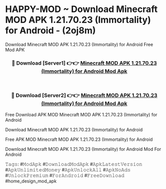 # HAPPY-MOD ~ Download Minecraft MOD APK 1.21.70.23 (Immortality) for Android - (2oj8m)
Download Minecraft MOD APK 1.21.70.23 (Immortality) for Android Free Mod APK

<div align="center">
<h3>🔴 Download [Server1] 👉👉 <a href="https://apk-comot.site?title=Minecraft_MOD_APK_1.21.70.23_(Immortality)_for_Android">Minecraft MOD APK 1.21.70.23 (Immortality) for Android Mod Apk</a></h3><br>

<h3>🔴 Download [Server2] 👉👉 <a href="https://apk-comot.site?title=Minecraft_MOD_APK_1.21.70.23_(Immortality)_for_Android">Minecraft MOD APK 1.21.70.23 (Immortality) for Android Mod Apk</a></h3>
</div>


Free Download APK MOD Minecraft MOD APK 1.21.70.23 (Immortality) for Android

Download Minecraft MOD APK 1.21.70.23 (Immortality) for Android 

Free APK MOD Minecraft MOD APK 1.21.70.23 (Immortality) for Android 

Download Minecraft MOD APK 1.21.70.23 (Immortality) for Android Mod For Android

𝚃𝚊𝚐𝚜: #𝙼𝚘𝚍𝙰𝚙𝚔 #𝙳𝚘𝚠𝚗𝚕𝚘𝚊𝚍𝙼𝚘𝚍𝙰𝚙𝚔 #𝙰𝚙𝚔𝙻𝚊𝚝𝚎𝚜𝚝𝚅𝚎𝚛𝚜𝚒𝚘𝚗 #𝙰𝚙𝚔𝚄𝚗𝚕𝚒𝚖𝚒𝚝𝚎𝚍𝙼𝚘𝚗𝚎𝚢 #𝙰𝚙𝚔𝚄𝚗𝚕𝚘𝚌𝚔𝙰𝚕𝚕 #𝙰𝚙𝚔𝙽𝚘𝙰𝚍𝚜 #𝚄𝚗𝚕𝚘𝚌𝚔𝙿𝚛𝚎𝚖𝚒𝚞𝚖 #𝙵𝚘𝚛𝙰𝚗𝚍𝚛𝚘𝚒𝚍 #𝙵𝚛𝚎𝚎𝙳𝚘𝚠𝚗𝚕𝚘𝚊𝚍 #home_design_mod_apk